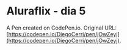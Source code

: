 # Aluraflix - dia 5

A Pen created on CodePen.io. Original URL: [https://codepen.io/DiegoCerri/pen/jOwZeyj](https://codepen.io/DiegoCerri/pen/jOwZeyj).


